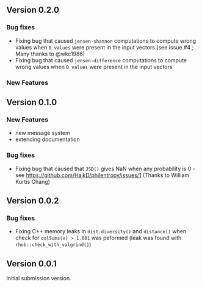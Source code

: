 ## Version 0.2.0

### Bug fixes
- Fixing bug that caused `jensen-shannon` computations to compute wrong values when `0 values` were present in the input vectors (see issue #4 ; Many thanks to @wkc1986)
- Fixing bug that caused `jensen-difference` computations to compute wrong values when `0 values` were present in the input vectors

### New Features


## Version 0.1.0

### New Features

- new message system
- extending documentation

### Bug fixes

- Fixing bug that caused that `JSD()` gives NaN when any probability is 0 - see https://github.com/HajkD/philentropy/issues/1 (Thanks to William Kurtis Chang)

## Version 0.0.2

### Bug fixes

- Fixing C++ memory leaks in `dist.diversity()` and `distance()` when check for `colSums(x) > 1.001` was peformed (leak was found with `rhub::check_with_valgrind()`)

## Version 0.0.1

Initial submission version.
